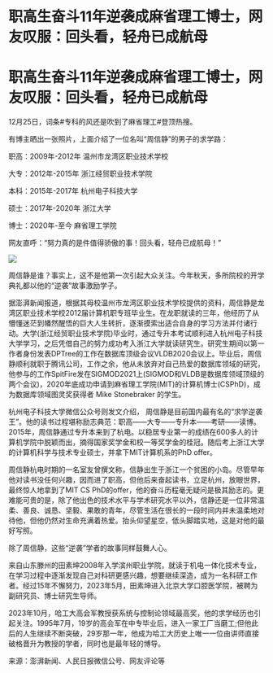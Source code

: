 # 职高生奋斗11年逆袭成麻省理工博士，网友叹服：回头看，轻舟已成航母

# 职高生奋斗11年逆袭成麻省理工博士，网友叹服：回头看，轻舟已成航母

12月25日，词条#专科的风还是吹到了麻省理工#登顶热搜。

有博主晒出一张照片，上面介绍了一位名叫“周信静”的男子的求学路：

职高：2009年-2012年 温州市龙湾区职业技术学校

大专：2012年-2015年 浙江经贸职业技术学院

本科：2015年-2017年 杭州电子科技大学

硕士：2017年-2020年 浙江大学

博士：2020年-至今 麻省理工学院

网友直呼：“努力真的是件值得骄傲的事！回头看，轻舟已成航母！”

![](https://inews.gtimg.com/om_bt/OJuJL0KgEgmTLOjfp5kw3PfyFZjLEqbuEzxuD9B9pTa04AA/1000)

周信静是谁？事实上，这不是他第一次引起大众关注。今年秋天，多所院校的开学典礼都以他的“逆袭”故事激励学子。

据澎湃新闻报道，根据其母校温州市龙湾区职业技术学校提供的资料，周信静是龙湾区职业技术学校2012届计算机职专班毕业生。在龙职就读的三年，他经历了从懵懂迷茫到幡然醒悟的巨大人生转折，逐渐摸索出适合自身的学习方法并付诸行动。大学(浙江经贸职业技术学院)毕业时，通过专升本考试顺利进入杭州电子科技大学学习，之后凭借自己的努力成功考入浙江大学就读研究生。研究生期间以第一作者身份发表DPTree的工作在数据库顶级会议VLDB2020会议上。毕业后，周信静顺利就职于腾讯公司，工作之余，他从未放弃对自己热爱的数据库领域的研究，他参与的工作SpitFire发在SIGMOD2021上(SIGMOD和VLDB是数据库领域顶级的两个会议)，2020年底成功申请到麻省理工学院(MIT)的计算机博士(CSPhD)，成为数据库领域图灵奖获得者
Mike Stonebraker 的学生。

杭州电子科技大学微信公众号则发文介绍，
周信静是目前国内最有名的“求学逆袭王”。他的读书过程堪称励志典范：职高——大专——专升本——考研——读博。2015年，周信静通过专升本来到了杭电。以稳居专业第一的成绩在600多人的计算机学院中脱颖而出，摘得国家奖学金和校一等奖学金的桂冠。随后考上浙江大学的计算机科学与技术专业硕士，并拿下MIT计算机系的PhD
offer。

周信静杭电时期的一名室友曾撰文称，信静出生于浙江一个贫困的小岛。尽管早年他对读书没任何兴趣，因而进了职高，但他后来奋起读书，立足杭州，放眼世界，最终惊人地拿到了MIT
CS
PhD的offer，他的奋斗历程毫无疑问是极其励志的。更难能可贵的是，除了他出色的技术水平与学术研究水平以外，信静还是一位非常温柔、善良、诚恳、坚毅、果敢的青年，尽管生活在很长的一段时间内并未温柔地对待他，但他仍然对生命充满着热爱。抬头仰望星空，低头脚踏实地，这是对他的最好写照。

除了周信静，这些“逆袭”学者的故事同样鼓舞人心。

来自山东滕州的田素坤2008年入学滨州职业学院，就读于机电一体化技术专业，在学习过程中逐渐发现自己对科研更感兴趣，想要继续深造，成为一名科研工作者。经过15年不懈努力，2023年5月，田素坤进入北京大学口腔医学院，被聘为副研究员、博士研究生导师。

2023年10月，哈工大高会军教授获系统与控制论领域最高奖，他的求学经历也引起关注。1995年7月，19岁的高会军在中专毕业后，进入一家工厂当磨工;但他此后的人生继续不断突破，29岁那一年，他成为哈工大历史上唯一一位由讲师直接破格晋升为教授的学者，同时也是最年轻的博导。

来源：澎湃新闻、人民日报微信公号、网友评论等


